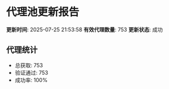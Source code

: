 # 代理池更新报告

**更新时间**: 2025-07-25 21:53:58
**有效代理数量**: 753
**更新状态**:  成功

## 代理统计
- 总获取: 753
- 验证通过: 753
- 成功率: 100%
